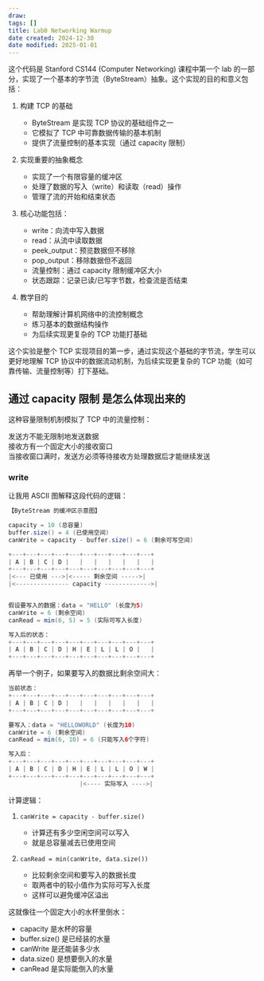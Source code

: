 ```yaml
---
draw:
tags: []
title: Lab0 Networking Warmup
date created: 2024-12-30
date modified: 2025-01-01
---
```


这个代码是 Stanford CS144 (Computer Networking) 课程中第一个 lab 的一部分，实现了一个基本的字节流（ByteStream）抽象。这个实现的目的和意义包括：

1. 构建 TCP 的基础
   - ByteStream 是实现 TCP 协议的基础组件之一
   - 它模拟了 TCP 中可靠数据传输的基本机制
   - 提供了流量控制的基本实现（通过 capacity 限制）

2. 实现重要的抽象概念
   - 实现了一个有限容量的缓冲区
   - 处理了数据的写入（write）和读取（read）操作
   - 管理了流的开始和结束状态

3. 核心功能包括：
   - write：向流中写入数据
   - read：从流中读取数据
   - peek_output：预览数据但不移除
   - pop_output：移除数据但不返回
   - 流量控制：通过 capacity 限制缓冲区大小
   - 状态跟踪：记录已读/已写字节数，检查流是否结束

4. 教学目的
   - 帮助理解计算机网络中的流控制概念
   - 练习基本的数据结构操作
   - 为后续实现更复杂的 TCP 功能打基础

这个实验是整个 TCP 实现项目的第一步，通过实现这个基础的字节流，学生可以更好地理解 TCP 协议中的数据流动机制，为后续实现更复杂的 TCP 功能（如可靠传输、流量控制等）打下基础。

## 通过 capacity 限制 是怎么体现出来的

这种容量限制机制模拟了 TCP 中的流量控制：

发送方不能无限制地发送数据  
接收方有一个固定大小的接收窗口  
当接收窗口满时，发送方必须等待接收方处理数据后才能继续发送

### write

让我用 ASCII 图解释这段代码的逻辑：

```Java
【ByteStream 的缓冲区示意图】

capacity = 10 (总容量)
buffer.size() = 4 (已使用空间)
canWrite = capacity - buffer.size() = 6 (剩余可写空间)

+---+---+---+---+---+---+---+---+---+---+
| A | B | C | D |   |   |   |   |   |   |
+---+---+---+---+---+---+---+---+---+---+
|<--- 已使用 --->|<----- 剩余空间 ----->|
|<--------------- capacity ------------->|


假设要写入的数据：data = "HELLO" (长度为5)
canWrite = 6 (剩余空间)
canRead = min(6, 5) = 5 (实际可写入长度)

写入后的状态：
+---+---+---+---+---+---+---+---+---+---+
| A | B | C | D | H | E | L | L | O |   |
+---+---+---+---+---+---+---+---+---+---+
```

再举一个例子，如果要写入的数据比剩余空间大：

```Java
当前状态：
+---+---+---+---+---+---+---+---+---+---+
| A | B | C | D |   |   |   |   |   |   |
+---+---+---+---+---+---+---+---+---+---+

要写入：data = "HELLOWORLD" (长度为10)
canWrite = 6 (剩余空间)
canRead = min(6, 10) = 6 (只能写入6个字符)

写入后：
+---+---+---+---+---+---+---+---+---+---+
| A | B | C | D | H | E | L | L | O | W |
+---+---+---+---+---+---+---+---+---+---+
                    |<---- 实际写入 ---->|
```

计算逻辑：

1. `canWrite = capacity - buffer.size()`
   - 计算还有多少空闲空间可以写入
   - 就是总容量减去已使用空间

2. `canRead = min(canWrite, data.size())`
   - 比较剩余空间和要写入的数据长度
   - 取两者中的较小值作为实际可写入长度
   - 这样可以避免缓冲区溢出

这就像往一个固定大小的水杯里倒水：

- capacity 是水杯的容量
- buffer.size() 是已经装的水量
- canWrite 是还能装多少水
- data.size() 是想要倒入的水量
- canRead 是实际能倒入的水量
